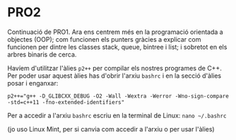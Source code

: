 # PRO2
Continuació de PRO1. Ara ens centrem més en la programació orientada a objectes (OOP); com funcionen els punters gràcies a explicar com funcionen per dintre les classes stack, queue, bintree i list; i sobretot en els arbres binaris de cerca. 


Havíem d'utilitzar l'àlies ``p2++`` per compilar els nostres programes de C++. Per poder usar aquest àlies has d'obrir l'arxiu ``bashrc`` i en la secció d'àlies posar i enganxar: 

``p2++="g++ -D_GLIBCXX_DEBUG -O2 -Wall -Wextra -Werror -Wno-sign-compare -std=c++11 -fno-extended-identifiers"``

Per a accedir a l'arxiu ``bashrc`` escriu en la terminal de Linux: ``nano ~/.bashrc``

(jo uso Linux Mint, per si canvia com accedir a l'arxiu o per usar l'àlies)
